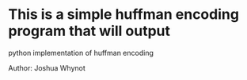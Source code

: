 # This is a simple huffman encoding program that will output
python implementation of huffman encoding

Author: Joshua Whynot
